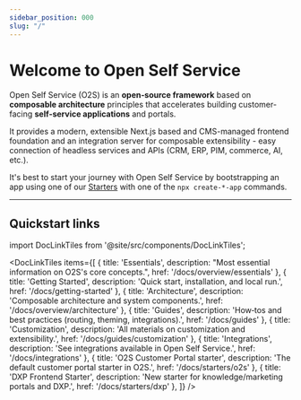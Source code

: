 ```yaml
---
sidebar_position: 000
slug: "/"
---
```


# Welcome to Open Self Service

Open Self Service (O2S) is an **open‑source framework** based on **composable architecture** principles that accelerates building customer-facing **self‑service applications** and portals.

It provides a modern, extensible Next.js based  and CMS-managed frontend foundation and an integration server for composable extensibility - easy connection of headless services and APIs (CRM, ERP, PIM, commerce, AI, etc.).

It's best to start your journey with Open Self Service by bootstrapping an app using one of our [Starters](../app-starters/overview.md) with one of the ``npx create-*-app`` commands.

---

## Quickstart links

import DocLinkTiles from '@site/src/components/DocLinkTiles';

<DocLinkTiles
    items={[
        { title: 'Essentials', description: "Most essential information on O2S's core concepts.", href: '/docs/overview/essentials' },
        { title: 'Getting Started', description: 'Quick start, installation, and local run.', href: '/docs/getting-started' },
        { title: 'Architecture', description: 'Composable architecture and system components.', href: '/docs/overview/architecture' },
        { title: 'Guides', description: 'How‑tos and best practices (routing, theming, integrations).', href: '/docs/guides' },
        { title: 'Customization', description: 'All materials on customization and extensibility.', href: '/docs/guides/customization' },
        { title: 'Integrations', description: 'See integrations available in Open Self Service.', href: '/docs/integrations' },
        { title: 'O2S Customer Portal starter', description: 'The default customer portal starter in O2S.', href: '/docs/starters/o2s' },
        { title: 'DXP Frontend Starter', description: 'New starter for knowledge/marketing portals and DXP.', href: '/docs/starters/dxp' },
    ]}
/>


